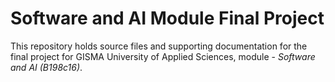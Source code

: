 # Software and AI Module Final Project

This repository holds source files and supporting documentation for the final
project for GISMA University of Applied Sciences, module - *Software and AI
(B198c16)*.
